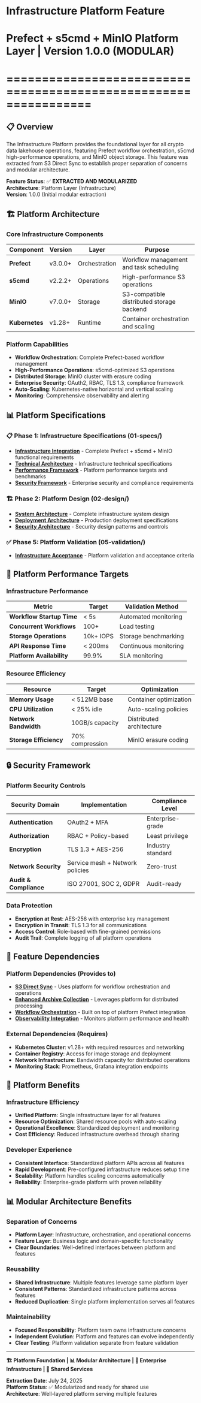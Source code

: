 # Infrastructure Platform Feature
# Prefect + s5cmd + MinIO Platform Layer | Version 1.0.0 (MODULAR)
# ================================================================

## 📋 Overview

The Infrastructure Platform provides the foundational layer for all crypto data lakehouse operations, featuring Prefect workflow orchestration, s5cmd high-performance operations, and MinIO object storage. This feature was extracted from S3 Direct Sync to establish proper separation of concerns and modular architecture.

**Feature Status**: ✅ **EXTRACTED AND MODULARIZED**  
**Architecture**: Platform Layer (Infrastructure)  
**Version**: 1.0.0 (Initial modular extraction)

## 🏗️ Platform Architecture

### Core Infrastructure Components
| Component | Version | Layer | Purpose |
|-----------|---------|--------|---------|
| **Prefect** | v3.0.0+ | Orchestration | Workflow management and task scheduling |
| **s5cmd** | v2.2.2+ | Operations | High-performance S3 operations |
| **MinIO** | v7.0.0+ | Storage | S3-compatible distributed storage backend |
| **Kubernetes** | v1.28+ | Runtime | Container orchestration and scaling |

### Platform Capabilities
- **Workflow Orchestration**: Complete Prefect-based workflow management
- **High-Performance Operations**: s5cmd-optimized S3 operations  
- **Distributed Storage**: MinIO cluster with erasure coding
- **Enterprise Security**: OAuth2, RBAC, TLS 1.3, compliance framework
- **Auto-Scaling**: Kubernetes-native horizontal and vertical scaling
- **Monitoring**: Comprehensive observability and alerting

## 📊 Platform Specifications

### 📋 Phase 1: Infrastructure Specifications (01-specs/)
- **[Infrastructure Integration](./01-specs/infrastructure-prefect-s5cmd-minio.yml)** - Complete Prefect + s5cmd + MinIO functional requirements
- **[Technical Architecture](./01-specs/technical-requirements-infrastructure.yml)** - Infrastructure technical specifications  
- **[Performance Framework](./01-specs/performance-requirements-infrastructure.yml)** - Platform performance targets and benchmarks
- **[Security Framework](./01-specs/security-requirements-infrastructure.yml)** - Enterprise security and compliance requirements

### 🏗️ Phase 2: Platform Design (02-design/)
- **[System Architecture](./02-design/architect/system-architecture-infrastructure.yml)** - Complete infrastructure system design
- **[Deployment Architecture](./02-design/deployment/deployment-architecture-design.yml)** - Production deployment specifications
- **[Security Architecture](./02-design/security/)** - Security design patterns and controls

### ✅ Phase 5: Platform Validation (05-validation/)
- **[Infrastructure Acceptance](./05-validation/acceptance-criteria-infrastructure.yml)** - Platform validation and acceptance criteria

## 🎯 Platform Performance Targets

### Infrastructure Performance
| Metric | Target | Validation Method |
|--------|--------|-------------------|
| **Workflow Startup Time** | < 5s | Automated monitoring |
| **Concurrent Workflows** | 100+ | Load testing |
| **Storage Operations** | 10k+ IOPS | Storage benchmarking |
| **API Response Time** | < 200ms | Continuous monitoring |
| **Platform Availability** | 99.9% | SLA monitoring |

### Resource Efficiency
| Resource | Target | Optimization |
|----------|--------|-------------|
| **Memory Usage** | < 512MB base | Container optimization |
| **CPU Utilization** | < 25% idle | Auto-scaling policies |
| **Network Bandwidth** | 10GB/s capacity | Distributed architecture |
| **Storage Efficiency** | 70% compression | MinIO erasure coding |

## 🔒 Security Framework

### Platform Security Controls
| Security Domain | Implementation | Compliance Level |
|-----------------|----------------|------------------|
| **Authentication** | OAuth2 + MFA | Enterprise-grade |
| **Authorization** | RBAC + Policy-based | Least privilege |
| **Encryption** | TLS 1.3 + AES-256 | Industry standard |
| **Network Security** | Service mesh + Network policies | Zero-trust |
| **Audit & Compliance** | ISO 27001, SOC 2, GDPR | Audit-ready |

### Data Protection
- **Encryption at Rest**: AES-256 with enterprise key management
- **Encryption in Transit**: TLS 1.3 for all communications
- **Access Control**: Role-based with fine-grained permissions
- **Audit Trail**: Complete logging of all platform operations

## 🔗 Feature Dependencies

### Platform Dependencies (Provides to)
- **[S3 Direct Sync](../s3-direct-sync/)** - Uses platform for workflow orchestration and operations
- **[Enhanced Archive Collection](../enhanced-archive-collection/)** - Leverages platform for distributed processing
- **[Workflow Orchestration](../workflow-orchestration/)** - Built on top of platform Prefect integration
- **[Observability Integration](../observability-integration/)** - Monitors platform performance and health

### External Dependencies (Requires)
- **Kubernetes Cluster**: v1.28+ with required resources and networking
- **Container Registry**: Access for image storage and deployment
- **Network Infrastructure**: Bandwidth capacity for distributed operations
- **Monitoring Stack**: Prometheus, Grafana integration endpoints

## 🚀 Platform Benefits

### Infrastructure Efficiency
- **Unified Platform**: Single infrastructure layer for all features
- **Resource Optimization**: Shared resource pools with auto-scaling
- **Operational Excellence**: Standardized deployment and monitoring
- **Cost Efficiency**: Reduced infrastructure overhead through sharing

### Developer Experience
- **Consistent Interface**: Standardized platform APIs across all features
- **Rapid Development**: Pre-configured infrastructure reduces setup time
- **Scalability**: Platform handles scaling concerns automatically
- **Reliability**: Enterprise-grade platform with proven reliability

## 📊 Modular Architecture Benefits

### Separation of Concerns
- **Platform Layer**: Infrastructure, orchestration, and operational concerns
- **Feature Layer**: Business logic and domain-specific functionality
- **Clear Boundaries**: Well-defined interfaces between platform and features

### Reusability
- **Shared Infrastructure**: Multiple features leverage same platform layer
- **Consistent Patterns**: Standardized infrastructure patterns across features
- **Reduced Duplication**: Single platform implementation serves all features

### Maintainability
- **Focused Responsibility**: Platform team owns infrastructure concerns
- **Independent Evolution**: Platform and features can evolve independently
- **Clear Testing**: Platform validation separate from feature validation

---

**🏗️ Platform Foundation | 📊 Modular Architecture | 🚀 Enterprise Infrastructure | 🎯 Shared Services**

**Extraction Date**: July 24, 2025  
**Platform Status**: ✅ Modularized and ready for shared use  
**Architecture**: Well-layered platform serving multiple features